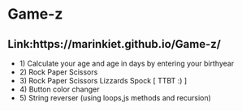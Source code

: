 # Game-z
<h2>Link:https://marinkiet.github.io/Game-z/</h2>
<ul>
  <li> 1) Calculate your age and age in days by entering your birthyear</li>
  <li>2) Rock Paper Scissors</li>
  <li>3) Rock Paper Scissors Lizzards Spock [ TTBT :) ]</li>
  <li>4) Button color changer</li>
    <li>5) String reverser (using loops,js methods and recursion)</li>
  </ul>

